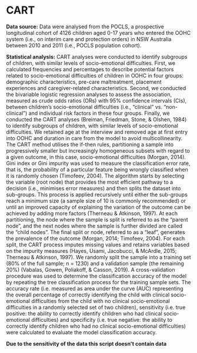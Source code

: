 # CART
 **Data source:**
 Data were analysed from the POCLS, a prospective longitudinal cohort of 4126 children aged 0-17 years who entered the OOHC system (i.e., on interim care and protection orders) in NSW Australia between 2010 and 2011 (i.e., POCLS population cohort). 

**Statistical analysis:**
CART analyses were conducted to identify subgroups of children, with similar levels of socio-emotional difficulties.
First, we calculated frequencies and percentages to describe potential factors related to socio-emotional difficulties of children in OOHC in four groups: demographic characteristics, pre-care maltreatment, placement experiences and caregiver-related characteristics. Second, we conducted the bivariable logistic regression analyses to assess the association, measured as crude odds ratios (ORs) with 95% confidence intervals (CIs), between children’s socio-emotional difficulties (i.e., “clinical” vs. “non-clinical”) and individual risk factors in these four groups. Finally, we conducted the CART analyses (Breiman, Friedman, Stone, & Olshen, 1984) to identify subgroups of children, with similar levels of socio-emotional difficulties. We retained age at the interview and removed age at first entry into OOHC and duration in care from the model to avoid multicollinearity. 
The CART method utilises the if-then rules, partitioning a sample into progressively smaller but increasingly homogeneous subsets with regard to a given outcome, in this case, socio-emotional difficulties (Morgan, 2014). Gini index or Gini impurity was used to measure the classification error rate, that is, the probability of a particular feature being wrongly classified when it is randomly chosen (Timofeev, 2004). The algorithm starts by selecting the variable (root node) that provides the most efficient pathway to a decision (i.e., minimises error measures) and then splits the dataset into sub-groups. This process is applied recursively until either the sub-groups reach a minimum size (a sample size of 10 is commonly recommended) or until an improved capacity of explaining the variation of the outcome can be achieved by adding more factors (Therneau & Atkinson, 1997). At each partitioning, the node where the sample is split is referred to as the “parent node”, and the next nodes where the sample is further divided are called the “child nodes”. The final split or node, referred to as a “leaf”, generates the prevalence of the outcome (Morgan, 2014; Timofeev, 2004). For each split, the CART process imputes missing values and retains variables based on the impurity measures (Hayes, Usami, Jacobucci, & McArdle, 2015; Therneau & Atkinson, 1997). 
We randomly split the sample into a training set (80% of the full sample; n = 1230) and a validation sample (the remaining 20%) (Vabalas, Gowen, Poliakoff, & Casson, 2019). A cross-validation procedure was used to determine the classification accuracy of the model by repeating the tree classification process for the training sample sets. The accuracy rate (i.e. measured as area under the curve (AUC) representing the overall percentage of correctly identifying the child with clinical socio-emotional difficulties from the child with no clinical socio-emotional difficulties in a randomly selected set of two children), sensitivity (i.e. true positive: the ability to correctly identify children who had clinical socio-emotional difficulties) and specificity (i.e. true negative: the ability to correctly identify children who had no clinical socio-emotional difficulties) were calculated to evaluate the model classification accuracy. 

**Due to the sensitivity of the data this script doesn't contain data**
